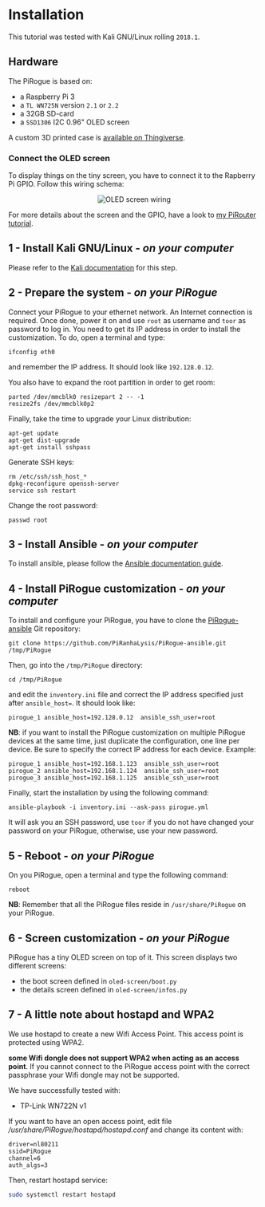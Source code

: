 # Installation
This tutorial was tested with Kali GNU/Linux rolling `2018.1`.

## Hardware
The PiRogue is based on:
*  a Raspberry Pi 3
*  a `TL WN725N` version `2.1` or `2.2` 
*  a 32GB SD-card
*  a `SSD1306` I2C 0.96" OLED screen

A custom 3D printed case is [available on Thingiverse](https://www.thingiverse.com/thing:2822262).

### Connect the OLED screen
To display things on the tiny screen, you have to connect it to the Rapberry Pi GPIO. Follow this wiring schema:
<p align="center">
  <img src="https://raw.githubusercontent.com/U039b/PiRogue/master/pictures/screen_wiring.png" alt="OLED screen wiring"/>
</p>

For more details about the screen and the GPIO, have a look to [my PiRouter tutorial](https://esther.codes/post/pi_router_story/#ep4).

## 1 - Install Kali GNU/Linux - _on your computer_
Please refer to the [Kali documentation](https://docs.kali.org/kali-on-arm/install-kali-linux-arm-raspberry-pi) for this step.

## 2 - Prepare the system - _on your PiRogue_
Connect your PiRogue to your ethernet network. An Internet connection is required. Once done, power it on and use `root` as username and `toor` as password to log in.
You need to get its IP address in order to install the customization. To do, open a terminal and type:
```
ifconfig eth0
```
and remember the IP address. It should look like `192.128.0.12`.

You also have to expand the root partition in order to get room: 
```
parted /dev/mmcblk0 resizepart 2 -- -1
resize2fs /dev/mmcblk0p2
```

Finally, take the time to upgrade your Linux distribution:
```
apt-get update
apt-get dist-upgrade
apt-get install sshpass
```

Generate SSH keys: 
```
rm /etc/ssh/ssh_host_*
dpkg-reconfigure openssh-server
service ssh restart
```

Change the root password:
```
passwd root
```

## 3 - Install Ansible - _on your computer_
To install ansible, please follow the [Ansible documentation guide](https://docs.ansible.com/ansible/latest/installation_guide/intro_installation.html).

## 4 - Install PiRogue customization - _on your computer_
To install and configure your PiRogue, you have to clone the [PiRogue-ansible](https://github.com/PiRanhaLysis/PiRogue-ansible) Git repository:
```
git clone https://github.com/PiRanhaLysis/PiRogue-ansible.git /tmp/PiRogue
```

Then, go into the `/tmp/PiRogue` directory:
```
cd /tmp/PiRogue
```
and edit the `inventory.ini` file and correct the IP address specified just after `ansible_host=`. It should look like:
```
pirogue_1 ansible_host=192.128.0.12  ansible_ssh_user=root
```

**NB**: if you want to install the PiRogue customization on multiple PiRogue devices at the same time, just duplicate the configuration, one line per device. Be sure to specify the correct IP address for each device. Example:
```
pirogue_1 ansible_host=192.168.1.123  ansible_ssh_user=root
pirogue_2 ansible_host=192.168.1.124  ansible_ssh_user=root
pirogue_3 ansible_host=192.168.1.125  ansible_ssh_user=root
```

Finally, start the installation by using the following command:
```
ansible-playbook -i inventory.ini --ask-pass pirogue.yml
```
It will ask you an SSH password, use `toor` if you do not have changed your password on your PiRogue, otherwise, use your new password.

## 5 - Reboot - _on your PiRogue_
On you PiRogue, open a terminal and type the following command:
```
reboot
```
**NB**: Remember that all the PiRogue files reside in `/usr/share/PiRogue` on your PiRogue.

## 6 - Screen customization - _on your PiRogue_
PiRogue has a tiny OLED screen on top of it. This screen displays two different screens:
*  the boot screen defined in `oled-screen/boot.py`
*  the details screen defined in `oled-screen/infos.py`

## 7 - A little note about hostapd and WPA2

We use hostapd to create a new Wifi Access Point. This access point is protected using WPA2.

**some Wifi dongle does not support WPA2 when acting as an access point**. If you cannot connect to the PiRogue access point with the correct passphrase your Wifi dongle may not be supported.

We have successfully tested with:

* TP-Link WN722N v1

If you want to have an open access point, edit file */usr/share/PiRogue/hostapd/hostapd.conf* and change its content with:

```
driver=nl80211
ssid=PiRogue
channel=6
auth_algs=3
```

Then, restart hostapd service:

```bash
sudo systemctl restart hostapd
```
